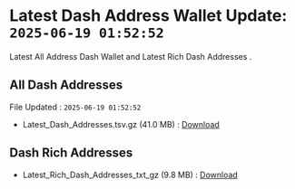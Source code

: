 # Latest Dash Address Wallet Update: `2025-06-19 01:52:52`

Latest All Address Dash Wallet and Latest Rich Dash Addresses .

## All Dash Addresses

File Updated : `2025-06-19 01:52:52`

- Latest_Dash_Addresses.tsv.gz (41.0 MB) : [Download](https://github.com/Pymmdrza/Rich-Address-Wallet/releases/tag/Dash)

## Dash Rich Addresses

- Latest_Rich_Dash_Addresses_txt_gz (9.8 MB) : [Download](https://github.com/Pymmdrza/Rich-Address-Wallet/releases/tag/Dash)
